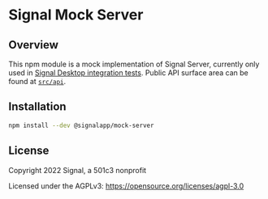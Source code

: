 <!-- Copyright 2021-2022 Signal Messenger, LLC -->
<!-- SPDX-License-Identifier: AGPL-3.0-only -->
# Signal Mock Server

## Overview

This npm module is a mock implementation of Signal Server, currently only used
in [Signal Desktop integration tests][0]. Public API surface area can be found at
[`src/api`][1].

## Installation

```sh
npm install --dev @signalapp/mock-server
```

## License

Copyright 2022 Signal, a 501c3 nonprofit

Licensed under the AGPLv3: https://opensource.org/licenses/agpl-3.0

[0]: https://github.com/signalapp/Signal-Desktop/tree/main/ts/test-mock
[1]: https://github.com/signalapp/Mock-Signal-Server/tree/main/src/api
